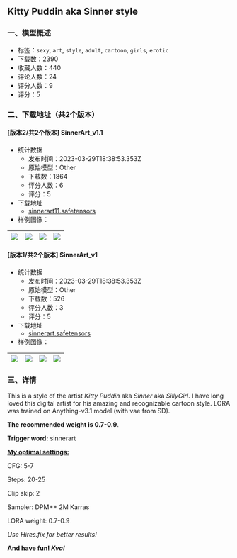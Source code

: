 ## Kitty Puddin aka Sinner style
### 一、模型概述

- 标签：`sexy`, `art`, `style`, `adult`, `cartoon`, `girls`, `erotic`
- 下载数：2390
- 收藏人数：440
- 评论人数：24
- 评分人数：9
- 评分：5

### 二、下载地址（共2个版本）

#### [版本2/共2个版本] SinnerArt_v1.1

- 统计数据
  - 发布时间：2023-03-29T18:38:53.353Z
  - 原始模型：Other
  - 下载数：1864
  - 评分人数：6
  - 评分：5
- 下载地址
  - [sinnerart11.safetensors](https://civitai.com/api/download/models/31414)
- 样例图像：

| <img src="https://image.civitai.com/xG1nkqKTMzGDvpLrqFT7WA/43e4b24d-b556-4ccf-4267-00333ad7f100/width=450/357892.jpeg" /> | <img src="https://image.civitai.com/xG1nkqKTMzGDvpLrqFT7WA/312d8040-7ab5-4dbc-b7cc-0cfc7663d500/width=450/357298.jpeg" /> | <img src="https://image.civitai.com/xG1nkqKTMzGDvpLrqFT7WA/58d7bae4-26b6-4228-98a0-2f1f7d407f00/width=450/358045.jpeg" /> | <img src="https://image.civitai.com/xG1nkqKTMzGDvpLrqFT7WA/b89a8736-58ab-4b91-11c9-5a36db2d8900/width=450/357293.jpeg" /> |
| ---- | ---- | ---- | ---- |

#### [版本1/共2个版本] SinnerArt_v1

- 统计数据
  - 发布时间：2023-03-29T18:38:53.353Z
  - 原始模型：Other
  - 下载数：526
  - 评分人数：3
  - 评分：5
- 下载地址
  - [sinnerart.safetensors](https://civitai.com/api/download/models/29781)
- 样例图像：

| <img src="https://image.civitai.com/xG1nkqKTMzGDvpLrqFT7WA/df819eee-3573-4ff1-6d88-e42fb2e24800/width=450/337174.jpeg" /> | <img src="https://image.civitai.com/xG1nkqKTMzGDvpLrqFT7WA/64e59812-43a2-4e5a-8243-bdf1594c0500/width=450/337192.jpeg" /> | <img src="https://image.civitai.com/xG1nkqKTMzGDvpLrqFT7WA/a3bfa721-859a-4d90-fd36-504972975500/width=450/337189.jpeg" /> | <img src="https://image.civitai.com/xG1nkqKTMzGDvpLrqFT7WA/e7f92436-7d92-4fe5-54b5-0241b2f0b500/width=450/337190.jpeg" /> |
| ---- | ---- | ---- | ---- |


### 三、详情
<p>This is a style of the artist <em>Kitty Puddin </em>aka<em> Sinner </em>aka<em> SillyGirl</em>. I have long loved this digital artist for his amazing and recognizable cartoon style. LORA was trained on Anything-v3.1 model (with vae from SD).</p><p></p><p><strong>The recommended weight is 0.7-0.9</strong>.</p><p><strong>Trigger word:</strong> sinnerart</p><p></p><p><strong><u>My optimal settings:</u></strong></p><p>CFG: 5-7</p><p>Steps: 20-25</p><p>Clip skip: 2</p><p>Sampler: DPM++ 2M Karras</p><p>LORA weight: 0.7-0.9</p><p><em>Use Hires.fix for better results!</em></p><p></p><p><strong>And have fun! <em>Kva!</em></strong></p>